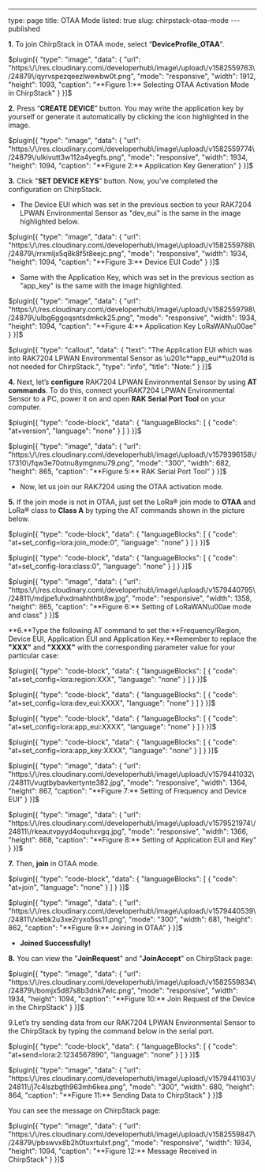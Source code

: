 ---
type: page
title: OTAA Mode
listed: true
slug: chirpstack-otaa-mode
---published

**1.** To join ChirpStack in OTAA mode, select “**DeviceProfile_OTAA**”.

$plugin[{
    "type": "image",
    "data": {
        "url": "https:\/\/res.cloudinary.com\/developerhub\/image\/upload\/v1582559763\/24879\/qyrvspezqeezlwewbw0t.png",
        "mode": "responsive",
        "width": 1912,
        "height": 1093,
        "caption": "**Figure 1:** Selecting OTAA Activation Mode in ChirpStack"
    }
}]$

**2.** Press “**CREATE DEVICE**” button. You may write the application key by yourself or generate it automatically by clicking the icon highlighted in the image.

$plugin[{
    "type": "image",
    "data": {
        "url": "https:\/\/res.cloudinary.com\/developerhub\/image\/upload\/v1582559774\/24879\/ulkivutt3w112a4yegfs.png",
        "mode": "responsive",
        "width": 1934,
        "height": 1094,
        "caption": "**Figure 2:** Application Key Generation"
    }
}]$

**3.** Click "**SET DEVICE KEYS**” button. Now, you’ve completed the configuration on ChirpStack.

- The Device EUI which was set in the previous section to your RAK7204 LPWAN Environmental Sensor as "dev_eui" is the same in the image highlighted below.

$plugin[{
    "type": "image",
    "data": {
        "url": "https:\/\/res.cloudinary.com\/developerhub\/image\/upload\/v1582559788\/24879\/rrxmljx5q8k8f5t8eejc.png",
        "mode": "responsive",
        "width": 1934,
        "height": 1094,
        "caption": "**Figure 3:** Device EUI Code"
    }
}]$

- Same with the Application Key, which was set in the previous section as "app_key" is the same with the image highlighted.

$plugin[{
    "type": "image",
    "data": {
        "url": "https:\/\/res.cloudinary.com\/developerhub\/image\/upload\/v1582559798\/24879\/ulbg6ggoqsntsdmkck25.png",
        "mode": "responsive",
        "width": 1934,
        "height": 1094,
        "caption": "**Figure 4:** Application Key LoRaWAN\u00ae"
    }
}]$

$plugin[{
    "type": "callout",
    "data": {
        "text": "The Application EUI which was into RAK7204 LPWAN Environmental Sensor as \u201c**app_eui**\u201d is not needed for ChirpStack.",
        "type": "info",
        "title": "Note:"
    }
}]$

**4.** Next, let’s **configure** RAK7204 LPWAN Environmental Sensor by using **AT commands**. To do this, connect yourRAK7204 LPWAN Environmental Sensor to a PC, power it on and open **RAK Serial Port Tool** on your computer.

$plugin[{
    "type": "code-block",
    "data": {
        "languageBlocks": [
            {
                "code": "at+version",
                "language": "none"
            }
        ]
    }
}]$

$plugin[{
    "type": "image",
    "data": {
        "url": "https:\/\/res.cloudinary.com\/developerhub\/image\/upload\/v1579396158\/17310\/fqw3e70otnu8ymgnmu79.png",
        "mode": "300",
        "width": 682,
        "height": 865,
        "caption": "**Figure 5:** RAK Serial Port Tool"
    }
}]$

- Now, let us join our RAK7204 using the OTAA activation mode.

**5.** If the join mode is not in OTAA, just set the LoRa® join mode to **OTAA** and LoRa® class to **Class A** by typing the AT commands shown in the picture below.

$plugin[{
    "type": "code-block",
    "data": {
        "languageBlocks": [
            {
                "code": "at+set_config=lora:join_mode:0",
                "language": "none"
            }
        ]
    }
}]$

$plugin[{
    "type": "code-block",
    "data": {
        "languageBlocks": [
            {
                "code": "at+set_config-lora:class:0",
                "language": "none"
            }
        ]
    }
}]$

$plugin[{
    "type": "image",
    "data": {
        "url": "https:\/\/res.cloudinary.com\/developerhub\/image\/upload\/v1579440795\/24811\/mdjpe1uhxdmahhthbt8w.jpg",
        "mode": "responsive",
        "width": 1358,
        "height": 865,
        "caption": "**Figure 6:** Setting of LoRaWAN\u00ae mode and class"
    }
}]$

**6.**Type the following AT command to set the:**Frequency/Region, Device EUI, Application EUI and Application Key.**Remember to replace the **"XXX"** and **"XXXX"** with the corresponding parameter value for your particular case:

$plugin[{
    "type": "code-block",
    "data": {
        "languageBlocks": [
            {
                "code": "at+set_config=lora:region:XXX",
                "language": "none"
            }
        ]
    }
}]$

$plugin[{
    "type": "code-block",
    "data": {
        "languageBlocks": [
            {
                "code": "at+set_config=lora:dev_eui:XXXX",
                "language": "none"
            }
        ]
    }
}]$

$plugin[{
    "type": "code-block",
    "data": {
        "languageBlocks": [
            {
                "code": "at+set_config=lora:app_eui:XXXX",
                "language": "none"
            }
        ]
    }
}]$

$plugin[{
    "type": "code-block",
    "data": {
        "languageBlocks": [
            {
                "code": "at+set_config=lora:app_key:XXXX",
                "language": "none"
            }
        ]
    }
}]$

$plugin[{
    "type": "image",
    "data": {
        "url": "https:\/\/res.cloudinary.com\/developerhub\/image\/upload\/v1579441032\/24811\/vugtbybavkertynte382.jpg",
        "mode": "responsive",
        "width": 1364,
        "height": 867,
        "caption": "**Figure 7:** Setting of Frequency and Device EUI"
    }
}]$

$plugin[{
    "type": "image",
    "data": {
        "url": "https:\/\/res.cloudinary.com\/developerhub\/image\/upload\/v1579521974\/24811\/rkeautvpyyd4oquhxvgq.jpg",
        "mode": "responsive",
        "width": 1366,
        "height": 868,
        "caption": "**Figure 8:** Setting of Application EUI and Key"
    }
}]$

**7.** Then, **join** in OTAA mode.

$plugin[{
    "type": "code-block",
    "data": {
        "languageBlocks": [
            {
                "code": "at+join",
                "language": "none"
            }
        ]
    }
}]$

$plugin[{
    "type": "image",
    "data": {
        "url": "https:\/\/res.cloudinary.com\/developerhub\/image\/upload\/v1579440539\/24811\/xlebk2u3xe2ryxo5ss11.png",
        "mode": "300",
        "width": 681,
        "height": 862,
        "caption": "**Figure 9:** Joining in OTAA"
    }
}]$

- **Joined Successfully!**

**8.** You can view the "**JoinRequest**" and "**JoinAccept**" on ChirpStack page:

$plugin[{
    "type": "image",
    "data": {
        "url": "https:\/\/res.cloudinary.com\/developerhub\/image\/upload\/v1582559834\/24879\/bomjx5d87s8b3dnk7wlc.png",
        "mode": "responsive",
        "width": 1934,
        "height": 1094,
        "caption": "**Figure 10:** Join Request of the Device in the ChirpStack"
    }
}]$

9.Let’s try sending data from our RAK7204 LPWAN Environmental Sensor to the ChirpStack by typing the command below in the serial port.

$plugin[{
    "type": "code-block",
    "data": {
        "languageBlocks": [
            {
                "code": "at+send=lora:2:1234567890",
                "language": "none"
            }
        ]
    }
}]$

$plugin[{
    "type": "image",
    "data": {
        "url": "https:\/\/res.cloudinary.com\/developerhub\/image\/upload\/v1579441103\/24811\/j7c4lszbgth963mh6kea.png",
        "mode": "300",
        "width": 680,
        "height": 864,
        "caption": "**Figure 11:** Sending Data to ChirpStack"
    }
}]$

You can see the message on ChirpStack page:

$plugin[{
    "type": "image",
    "data": {
        "url": "https:\/\/res.cloudinary.com\/developerhub\/image\/upload\/v1582559847\/24879\/pbswvx8b2h0tuxrtulxf.png",
        "mode": "responsive",
        "width": 1934,
        "height": 1094,
        "caption": "**Figure 12:** Message Received in ChirpStack"
    }
}]$


